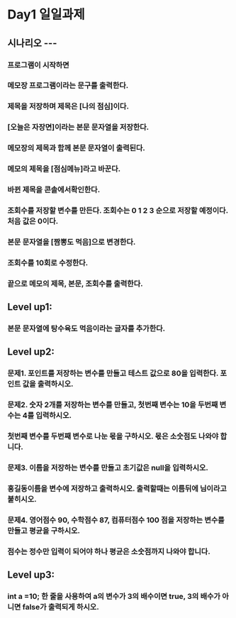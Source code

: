 # Day1 일일과제
## 시나리오 ---  
### 프로그램이 시작하면  
### 메모장 프로그램이라는 문구를 출력한다.  
### 제목을 저장하며 제목은 [나의 점심]이다.  
### [오늘은 자장면]이라는 본문 문자열을 저장한다.  
### 메모장의 제목과 함께 본문 문자열이 출력된다.  
### 메모의 제목을 [점심메뉴]라고 바꾼다.  
### 바뀐 제목을 콘솔에서확인한다.  
### 조회수를 저장할 변수를 만든다. 조회수는 0 1 2 3 순으로 저장할 예정이다. 처음 값은 0이다.  
### 본문 문자열을 [짬뽕도 먹음]으로 변경한다.  
### 조회수를 10회로 수정한다.  
### 끝으로 메모의 제목, 본문, 조회수를 출력한다.  
## Level up1:  
### 본문 문자열에 탕수육도 먹음이라는 글자를 추가한다.  

## Level up2:  
### 문제1. 포인트를 저장하는 변수를 만들고 테스트 값으로 80을 입력한다. 포인트 값을 출력하시오.  
### 문제2. 숫자 2개를 저장하는 변수를 만들고, 첫번째 변수는 10을 두번째 변수는 4를 입력하시오.  
### 첫번째 변수를 두번째 변수로 나눈 몫을 구하시오. 몫은 소숫점도 나와야 합니다.  
### 문제3. 이름을 저장하는 변수를 만들고 초기값은  null을 입력하시오.  
### 홍길동이름을 변수에 저장하고 출력하시오. 출력할때는 이름뒤에 님이라고 붙히시오.  
### 문제4. 영어점수 90, 수학점수 87, 컴퓨터점수 100 점을 저장하는 변수를 만들고 평균을 구하시오. 
### 점수는 정수만 입력이 되어야 하나 평균은 소숫점까지 나와야 합니다.

## Level up3:  
### int a =10; 한 줄을 사용하여  a의 변수가 3의 배수이면 true, 3의 배수가 아니면  false가 출력되게 하시오.  
